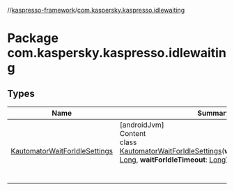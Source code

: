 //[kaspresso-framework](../index.md)/[com.kaspersky.kaspresso.idlewaiting](index.md)



# Package com.kaspersky.kaspresso.idlewaiting  


## Types  
  
|  Name|  Summary| 
|---|---|
| [KautomatorWaitForIdleSettings](-kautomator-wait-for-idle-settings/index.md)| [androidJvm]  <br>Content  <br>class [KautomatorWaitForIdleSettings](-kautomator-wait-for-idle-settings/index.md)(**waitForSelectorTimeout**: [Long](https://kotlinlang.org/api/latest/jvm/stdlib/kotlin/-long/index.html), **waitForIdleTimeout**: [Long](https://kotlinlang.org/api/latest/jvm/stdlib/kotlin/-long/index.html))  <br><br><br>

